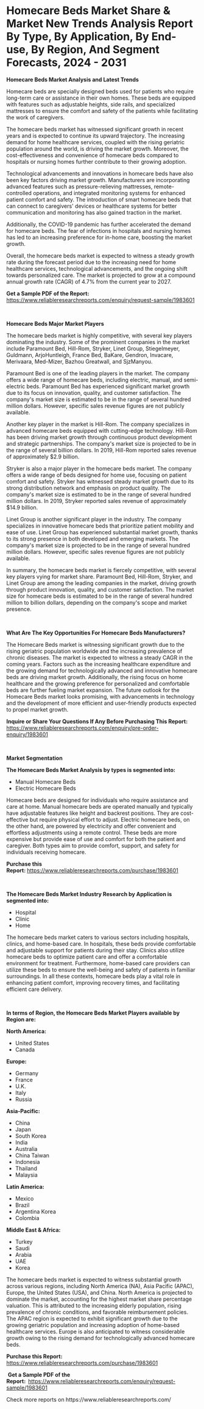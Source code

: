 <p><h1>Homecare Beds Market Share & Market New Trends Analysis Report By Type, By Application, By End-use, By Region, And Segment Forecasts, 2024 - 2031</h1></p><p><strong>Homecare Beds Market Analysis and Latest Trends</strong></p>
<p><p>Homecare beds are specially designed beds used for patients who require long-term care or assistance in their own homes. These beds are equipped with features such as adjustable heights, side rails, and specialized mattresses to ensure the comfort and safety of the patients while facilitating the work of caregivers.</p><p>The homecare beds market has witnessed significant growth in recent years and is expected to continue its upward trajectory. The increasing demand for home healthcare services, coupled with the rising geriatric population around the world, is driving the market growth. Moreover, the cost-effectiveness and convenience of homecare beds compared to hospitals or nursing homes further contribute to their growing adoption.</p><p>Technological advancements and innovations in homecare beds have also been key factors driving market growth. Manufacturers are incorporating advanced features such as pressure-relieving mattresses, remote-controlled operations, and integrated monitoring systems for enhanced patient comfort and safety. The introduction of smart homecare beds that can connect to caregivers' devices or healthcare systems for better communication and monitoring has also gained traction in the market.</p><p>Additionally, the COVID-19 pandemic has further accelerated the demand for homecare beds. The fear of infections in hospitals and nursing homes has led to an increasing preference for in-home care, boosting the market growth.</p><p>Overall, the homecare beds market is expected to witness a steady growth rate during the forecast period due to the increasing need for home healthcare services, technological advancements, and the ongoing shift towards personalized care. The market is projected to grow at a compound annual growth rate (CAGR) of 4.7% from the current year to 2027.</p></p>
<p><strong>Get a Sample PDF of the Report:&nbsp;</strong> <a href="https://www.reliableresearchreports.com/enquiry/request-sample/1983601">https://www.reliableresearchreports.com/enquiry/request-sample/1983601</a></p>
<p>&nbsp;</p>
<p><strong>Homecare Beds Major Market Players</strong></p>
<p><p>The homecare beds market is highly competitive, with several key players dominating the industry. Some of the prominent companies in the market include Paramount Bed, Hill-Rom, Stryker, Linet Group, Stiegelmeyer, Guldmann, ArjoHuntleigh, France Bed, BaKare, Gendron, Invacare, Merivaara, Med-Mizer, Bazhou Greatwall, and SjzManyou.</p><p>Paramount Bed is one of the leading players in the market. The company offers a wide range of homecare beds, including electric, manual, and semi-electric beds. Paramount Bed has experienced significant market growth due to its focus on innovation, quality, and customer satisfaction. The company's market size is estimated to be in the range of several hundred million dollars. However, specific sales revenue figures are not publicly available.</p><p>Another key player in the market is Hill-Rom. The company specializes in advanced homecare beds equipped with cutting-edge technology. Hill-Rom has been driving market growth through continuous product development and strategic partnerships. The company's market size is projected to be in the range of several billion dollars. In 2019, Hill-Rom reported sales revenue of approximately $2.9 billion.</p><p>Stryker is also a major player in the homecare beds market. The company offers a wide range of beds designed for home use, focusing on patient comfort and safety. Stryker has witnessed steady market growth due to its strong distribution network and emphasis on product quality. The company's market size is estimated to be in the range of several hundred million dollars. In 2019, Stryker reported sales revenue of approximately $14.9 billion.</p><p>Linet Group is another significant player in the industry. The company specializes in innovative homecare beds that prioritize patient mobility and ease of use. Linet Group has experienced substantial market growth, thanks to its strong presence in both developed and emerging markets. The company's market size is projected to be in the range of several hundred million dollars. However, specific sales revenue figures are not publicly available.</p><p>In summary, the homecare beds market is fiercely competitive, with several key players vying for market share. Paramount Bed, Hill-Rom, Stryker, and Linet Group are among the leading companies in the market, driving growth through product innovation, quality, and customer satisfaction. The market size for homecare beds is estimated to be in the range of several hundred million to billion dollars, depending on the company's scope and market presence.</p></p>
<p>&nbsp;</p>
<p><strong>What Are The Key Opportunities For Homecare Beds Manufacturers?</strong></p>
<p><p>The Homecare Beds market is witnessing significant growth due to the rising geriatric population worldwide and the increasing prevalence of chronic diseases. The market is expected to witness a steady CAGR in the coming years. Factors such as the increasing healthcare expenditure and the growing demand for technologically advanced and innovative homecare beds are driving market growth. Additionally, the rising focus on home healthcare and the growing preference for personalized and comfortable beds are further fueling market expansion. The future outlook for the Homecare Beds market looks promising, with advancements in technology and the development of more efficient and user-friendly products expected to propel market growth.</p></p>
<p><strong>Inquire or Share Your Questions If Any Before Purchasing This Report:</strong> <a href="https://www.reliableresearchreports.com/enquiry/pre-order-enquiry/1983601">https://www.reliableresearchreports.com/enquiry/pre-order-enquiry/1983601</a></p>
<p>&nbsp;</p>
<p><strong>Market Segmentation</strong></p>
<p><strong>The Homecare Beds Market Analysis by types is segmented into:</strong></p>
<p><ul><li>Manual Homecare Beds</li><li>Electric Homecare Beds</li></ul></p>
<p><p>Homecare beds are designed for individuals who require assistance and care at home. Manual homecare beds are operated manually and typically have adjustable features like height and backrest positions. They are cost-effective but require physical effort to adjust. Electric homecare beds, on the other hand, are powered by electricity and offer convenient and effortless adjustments using a remote control. These beds are more expensive but provide ease of use and comfort for both the patient and caregiver. Both types aim to provide comfort, support, and safety for individuals receiving homecare.</p></p>
<p><strong>Purchase this Report:&nbsp;</strong><a href="https://www.reliableresearchreports.com/purchase/1983601">https://www.reliableresearchreports.com/purchase/1983601</a></p>
<p>&nbsp;</p>
<p><strong>The Homecare Beds Market Industry Research by Application is segmented into:</strong></p>
<p><ul><li>Hospital</li><li>Clinic</li><li>Home</li></ul></p>
<p><p>The homecare beds market caters to various sectors including hospitals, clinics, and home-based care. In hospitals, these beds provide comfortable and adjustable support for patients during their stay. Clinics also utilize homecare beds to optimize patient care and offer a comfortable environment for treatment. Furthermore, home-based care providers can utilize these beds to ensure the well-being and safety of patients in familiar surroundings. In all these contexts, homecare beds play a vital role in enhancing patient comfort, improving recovery times, and facilitating efficient care delivery.</p></p>
<p>&nbsp;</p>
<p><strong>In terms of Region, the Homecare Beds Market Players available by Region are:</strong></p>
<p>
    <p> <strong> North America: </strong>
        <ul>
            <li>United States</li>
            <li>Canada</li>
        </ul>
        </p> 
    <p> <strong> Europe: </strong>
        <ul>
            <li>Germany</li>
            <li>France</li>
            <li>U.K.</li>
            <li>Italy</li>
            <li>Russia</li>
        </ul>
        </p> 
    <p> <strong> Asia-Pacific: </strong>
        <ul>
            <li>China</li>
            <li>Japan</li>
            <li>South Korea</li>
            <li>India</li>
            <li>Australia</li>
            <li>China Taiwan</li>
            <li>Indonesia</li>
            <li>Thailand</li>
            <li>Malaysia</li>
        </ul>
        </p> 
    <p> <strong> Latin America: </strong>
        <ul>
            <li>Mexico</li>
            <li>Brazil</li>
            <li>Argentina Korea</li>
            <li>Colombia</li>
        </ul>
        </p> 
    <p> <strong> Middle East & Africa: </strong>
        <ul>
            <li>Turkey</li>
            <li>Saudi</li>
            <li>Arabia</li>
            <li>UAE</li>
            <li>Korea</li>
        </ul>
    </p>
    </p>
<p><p>The homecare beds market is expected to witness substantial growth across various regions, including North America (NA), Asia Pacific (APAC), Europe, the United States (USA), and China. North America is projected to dominate the market, accounting for the highest market share percentage valuation. This is attributed to the increasing elderly population, rising prevalence of chronic conditions, and favorable reimbursement policies. The APAC region is expected to exhibit significant growth due to the growing geriatric population and increasing adoption of home-based healthcare services. Europe is also anticipated to witness considerable growth owing to the rising demand for technologically advanced homecare beds.</p></p>
<p><strong>Purchase this Report: </strong><a href="https://www.reliableresearchreports.com/purchase/1983601">https://www.reliableresearchreports.com/purchase/1983601</a></p>
<p>&nbsp;<strong>Get a Sample PDF of the Report:&nbsp;&nbsp;</strong><a href="https://www.reliableresearchreports.com/enquiry/request-sample/1983601">https://www.reliableresearchreports.com/enquiry/request-sample/1983601</a></p>
<p><strong></strong></p>
<p>Check more reports on https://www.reliableresearchreports.com/</p>